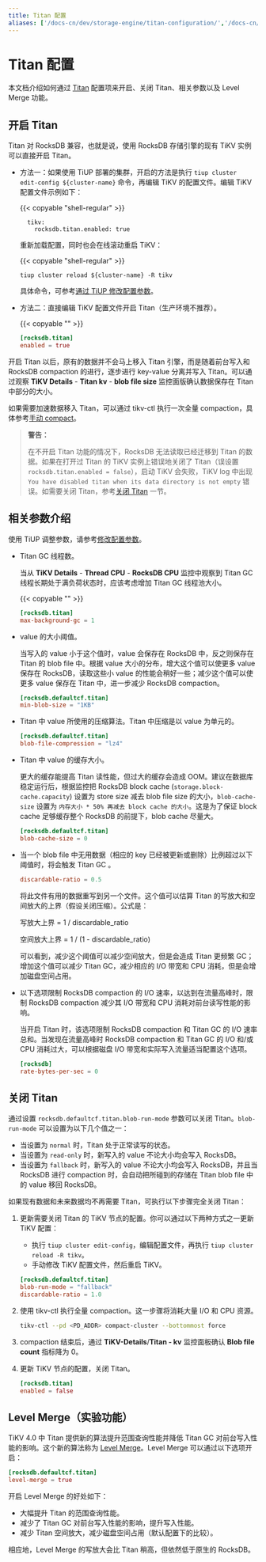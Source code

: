 ```yaml
---
title: Titan 配置
aliases: ['/docs-cn/dev/storage-engine/titan-configuration/','/docs-cn/dev/reference/titan/configuration/','/docs-cn/dev/titan-configuration/']
---
```


# Titan 配置

本文档介绍如何通过 [Titan](/storage-engine/titan-overview.md) 配置项来开启、关闭 Titan、相关参数以及 Level Merge 功能。

## 开启 Titan

Titan 对 RocksDB 兼容，也就是说，使用 RocksDB 存储引擎的现有 TiKV 实例可以直接开启 Titan。

+ 方法一：如果使用 TiUP 部署的集群，开启的方法是执行 `tiup cluster edit-config ${cluster-name}` 命令，再编辑 TiKV 的配置文件。编辑 TiKV 配置文件示例如下：

    {{< copyable "shell-regular" >}}

    ```shell
      tikv:
        rocksdb.titan.enabled: true
    ```

    重新加载配置，同时也会在线滚动重启 TiKV：

    {{< copyable "shell-regular" >}}

    ```shell
    tiup cluster reload ${cluster-name} -R tikv
    ```

    具体命令，可参考[通过 TiUP 修改配置参数](/maintain-tidb-using-tiup.md#修改配置参数)。

+ 方法二：直接编辑 TiKV 配置文件开启 Titan（生产环境不推荐）。

    {{< copyable "" >}}

    ``` toml
    [rocksdb.titan]
    enabled = true
    ```

开启 Titan 以后，原有的数据并不会马上移入 Titan 引擎，而是随着前台写入和 RocksDB compaction 的进行，逐步进行 key-value 分离并写入 Titan。可以通过观察 **TiKV Details** - **Titan kv** - **blob file size** 监控面版确认数据保存在 Titan 中部分的大小。

如果需要加速数据移入 Titan，可以通过 tikv-ctl 执行一次全量 compaction，具体参考[手动 compact](/tikv-control.md#手动-compact-整个-tikv-集群的数据)。

> **警告：**
>
> 在不开启 Titan 功能的情况下，RocksDB 无法读取已经迁移到 Titan 的数据。如果在打开过 Titan 的 TiKV 实例上错误地关闭了 Titan（误设置 `rocksdb.titan.enabled = false`），启动 TiKV 会失败，TiKV log 中出现 `You have disabled titan when its data directory is not empty` 错误。如需要关闭 Titan，参考[关闭 Titan](#关闭-titan) 一节。

## 相关参数介绍

使用 TiUP 调整参数，请参考[修改配置参数](/maintain-tidb-using-tiup.md#修改配置参数)。

+ Titan GC 线程数。

    当从 **TiKV Details** - **Thread CPU** - **RocksDB CPU** 监控中观察到 Titan GC 线程长期处于满负荷状态时，应该考虑增加 Titan GC 线程池大小。

    {{< copyable "" >}}

    ```toml
    [rocksdb.titan]
    max-background-gc = 1
    ```

+ value 的大小阈值。

    当写入的 value 小于这个值时，value 会保存在 RocksDB 中，反之则保存在 Titan 的 blob file 中。根据 value 大小的分布，增大这个值可以使更多 value 保存在 RocksDB，读取这些小 value 的性能会稍好一些；减少这个值可以使更多 value 保存在 Titan 中，进一步减少 RocksDB compaction。

    ```toml
    [rocksdb.defaultcf.titan]
    min-blob-size = "1KB"
    ```

+ Titan 中 value 所使用的压缩算法。Titan 中压缩是以 value 为单元的。

    ```toml
    [rocksdb.defaultcf.titan]
    blob-file-compression = "lz4"
    ```

+ Titan 中 value 的缓存大小。

    更大的缓存能提高 Titan 读性能，但过大的缓存会造成 OOM。建议在数据库稳定运行后，根据监控把 RocksDB block cache (`storage.block-cache.capacity`) 设置为 store size 减去 blob file size 的大小，`blob-cache-size` 设置为 `内存大小 * 50% 再减去 block cache 的大小`。这是为了保证 block cache 足够缓存整个 RocksDB 的前提下，blob cache 尽量大。

    ```toml
    [rocksdb.defaultcf.titan]
    blob-cache-size = 0
    ```

+ 当一个 blob file 中无用数据（相应的 key 已经被更新或删除）比例超过以下阈值时，将会触发 Titan GC 。

    ```toml
    discardable-ratio = 0.5
    ```

    将此文件有用的数据重写到另一个文件。这个值可以估算 Titan 的写放大和空间放大的上界（假设关闭压缩）。公式是：

    写放大上界 = 1 / discardable_ratio

    空间放大上界 = 1 / (1 - discardable_ratio)

    可以看到，减少这个阈值可以减少空间放大，但是会造成 Titan 更频繁 GC；增加这个值可以减少 Titan GC，减少相应的 I/O 带宽和 CPU 消耗，但是会增加磁盘空间占用。

+ 以下选项限制 RocksDB compaction 的 I/O 速率，以达到在流量高峰时，限制 RocksDB compaction 减少其 I/O 带宽和 CPU 消耗对前台读写性能的影响。

    当开启 Titan 时，该选项限制 RocksDB compaction 和 Titan GC 的 I/O 速率总和。当发现在流量高峰时 RocksDB compaction 和 Titan GC 的 I/O 和/或 CPU 消耗过大，可以根据磁盘 I/O 带宽和实际写入流量适当配置这个选项。

    ```toml
    [rocksdb]
    rate-bytes-per-sec = 0
    ```

## 关闭 Titan

通过设置 `rocksdb.defaultcf.titan.blob-run-mode` 参数可以关闭 Titan。`blob-run-mode` 可以设置为以下几个值之一：

- 当设置为 `normal` 时，Titan 处于正常读写的状态。
- 当设置为 `read-only` 时，新写入的 value 不论大小均会写入 RocksDB。
- 当设置为 `fallback` 时，新写入的 value 不论大小均会写入 RocksDB，并且当 RocksDB 进行 compaction 时，会自动把所碰到的存储在 Titan blob file 中的 value 移回 RocksDB。

如果现有数据和未来数据均不再需要 Titan，可执行以下步骤完全关闭 Titan：

1. 更新需要关闭 Titan 的 TiKV 节点的配置。你可以通过以下两种方式之一更新 TiKV 配置：

    - 执行 `tiup cluster edit-config`，编辑配置文件，再执行 `tiup cluster reload -R tikv`。
    - 手动修改 TiKV 配置文件，然后重启 TiKV。

    ```toml
    [rocksdb.defaultcf.titan]
    blob-run-mode = "fallback"
    discardable-ratio = 1.0
    ```

2. 使用 tikv-ctl 执行全量 compaction。这一步骤将消耗大量 I/O 和 CPU 资源。

    ```bash
    tikv-ctl --pd <PD_ADDR> compact-cluster --bottommost force
    ```

3. compaction 结束后，通过 **TiKV-Details**/**Titan - kv** 监控面板确认 **Blob file count** 指标降为 0。

4. 更新 TiKV 节点的配置，关闭 Titan。

    ```toml
    [rocksdb.titan]
    enabled = false
    ```

## Level Merge（实验功能）

TiKV 4.0 中 Titan 提供新的算法提升范围查询性能并降低 Titan GC 对前台写入性能的影响。这个新的算法称为 [Level Merge](/storage-engine/titan-overview.md#level-merge)。Level Merge 可以通过以下选项开启：

```toml
[rocksdb.defaultcf.titan]
level-merge = true
```

开启 Level Merge 的好处如下：

- 大幅提升 Titan 的范围查询性能。
- 减少了 Titan GC 对前台写入性能的影响，提升写入性能。
- 减少 Titan 空间放大，减少磁盘空间占用（默认配置下的比较）。

相应地，Level Merge 的写放大会比 Titan 稍高，但依然低于原生的 RocksDB。
